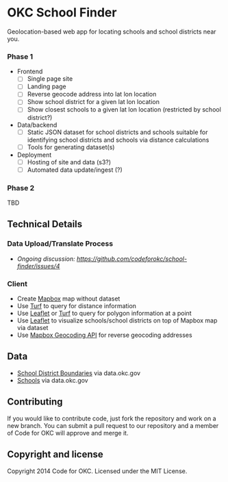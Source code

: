 # OKC School Finder

Geolocation-based web app for locating schools and school districts near you.


### Phase 1
* Frontend
  * [ ] Single page site
  * [ ] Landing page
  * [ ] Reverse geocode address into lat lon location
  * [ ] Show school district for a given lat lon location
  * [ ] Show closest schools to a given lat lon location (restricted by school district?)
* Data/backend
  * [ ] Static JSON dataset for school districts and schools suitable for identifying school districts and schools via distance calculations
  * [ ] Tools for generating dataset(s)
* Deployment
  * [ ] Hosting of site and data (s3?)
  * [ ] Automated data update/ingest (?)

### Phase 2
TBD

## Technical Details

### Data Upload/Translate Process

* *Ongoing discussion: https://github.com/codeforokc/school-finder/issues/4*

### Client

* Create [Mapbox](https://www.mapbox.com/) map without dataset
* Use [Turf](http://turfjs.org/) to query for distance information
* Use [Leaflet](http://leafletjs.com/) or [Turf](http://turfjs.org/) to query for polygon information at a point
* Use [Leaflet](http://leafletjs.com/) to visualize schools/school districts on top of Mapbox map via dataset
* Use [Mapbox Geocoding API](https://www.mapbox.com/developers/api/geocoding/) for reverse geocoding addresses

## Data

* [School District Boundaries](http://data.okc.gov/applications/datadownload/forms/DownloadDetails.aspx?DataSetID=3) via data.okc.gov
* [Schools](http://data.okc.gov/applications/datadownload/forms/DownloadDetails.aspx?DataSetID=17) via data.okc.gov

## Contributing

If you would like to contribute code, just fork the repository and work on a new branch. You can submit a pull request to our repository and a member of Code for OKC will approve and merge it.

## Copyright and license

Copyright 2014 Code for OKC. Licensed under the MIT License.
